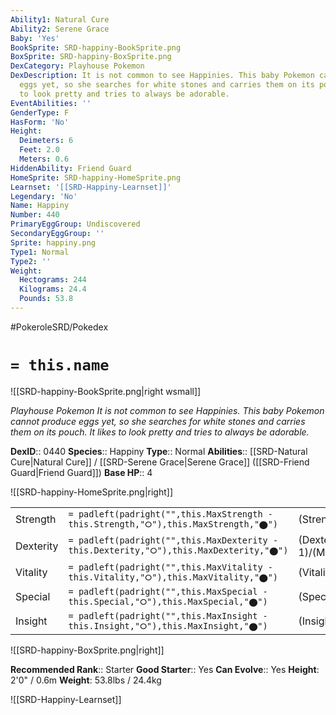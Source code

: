 ```yaml
---
Ability1: Natural Cure
Ability2: Serene Grace
Baby: 'Yes'
BookSprite: SRD-happiny-BookSprite.png
BoxSprite: SRD-happiny-BoxSprite.png
DexCategory: Playhouse Pokemon
DexDescription: It is not common to see Happinies. This baby Pokemon cannot produce
  eggs yet, so she searches for white stones and carries them on its pouch. It likes
  to look pretty and tries to always be adorable.
EventAbilities: ''
GenderType: F
HasForm: 'No'
Height:
  Deimeters: 6
  Feet: 2.0
  Meters: 0.6
HiddenAbility: Friend Guard
HomeSprite: SRD-happiny-HomeSprite.png
Learnset: '[[SRD-Happiny-Learnset]]'
Legendary: 'No'
Name: Happiny
Number: 440
PrimaryEggGroup: Undiscovered
SecondaryEggGroup: ''
Sprite: happiny.png
Type1: Normal
Type2: ''
Weight:
  Hectograms: 244
  Kilograms: 24.4
  Pounds: 53.8
---
```


#PokeroleSRD/Pokedex

# `= this.name`

![[SRD-happiny-BookSprite.png|right wsmall]]

*Playhouse Pokemon*
*It is not common to see Happinies. This baby Pokemon cannot produce eggs yet, so she searches for white stones and carries them on its pouch. It likes to look pretty and tries to always be adorable.*

**DexID**:: 0440
**Species**:: Happiny
**Type**:: Normal
**Abilities**:: [[SRD-Natural Cure|Natural Cure]] / [[SRD-Serene Grace|Serene Grace]] ([[SRD-Friend Guard|Friend Guard]])
**Base HP**:: 4

![[SRD-happiny-HomeSprite.png|right]]

|           |                                                                                        |                                          |
| --------- | -------------------------------------------------------------------------------------- | ---------------------------------------- |
| Strength  | `= padleft(padright("",this.MaxStrength - this.Strength,"⭘"),this.MaxStrength,"⬤")`    | (Strength::1)/(MaxStrength::2)   |
| Dexterity | `= padleft(padright("",this.MaxDexterity - this.Dexterity,"⭘"),this.MaxDexterity,"⬤")` | (Dexterity:: 1)/(MaxDexterity::3) |
| Vitality  | `= padleft(padright("",this.MaxVitality - this.Vitality,"⭘"),this.MaxVitality,"⬤")`    | (Vitality::1)/(MaxVitality::2)   |
| Special   | `= padleft(padright("",this.MaxSpecial - this.Special,"⭘"),this.MaxSpecial,"⬤")`       | (Special::1)/(MaxSpecial::2)     |
| Insight   | `= padleft(padright("",this.MaxInsight - this.Insight,"⭘"),this.MaxInsight,"⬤")`       | (Insight::1)/(MaxInsight::3)     |

![[SRD-happiny-BoxSprite.png|right]]

**Recommended Rank**:: Starter
**Good Starter**:: Yes
**Can Evolve**:: Yes
**Height**: 2'0" / 0.6m
**Weight**: 53.8lbs / 24.4kg

![[SRD-Happiny-Learnset]]